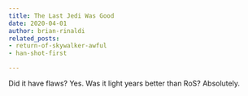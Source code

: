 ```yaml
---
title: The Last Jedi Was Good
date: 2020-04-01
author: brian-rinaldi
related_posts:
- return-of-skywalker-awful
- han-shot-first

---
```

Did it have flaws? Yes. Was it light years better than RoS? Absolutely.